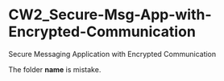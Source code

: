 # CW2_Secure-Msg-App-with-Encrypted-Communication
Secure Messaging Application with Encrypted Communication

The folder **name** is mistake.
